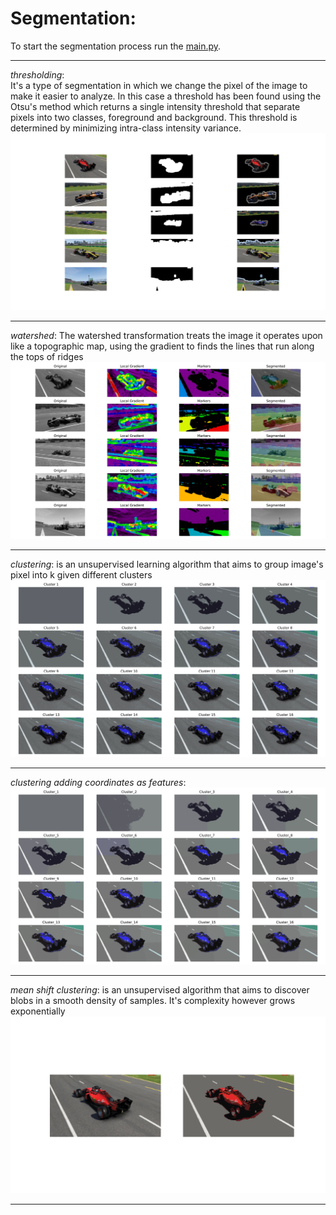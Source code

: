 # Segmentation:

To start the segmentation process run the [main.py](main.py).

-----

_thresholding_: <br>
It's a type of segmentation in which we change the pixel of the image to make it easier to analyze. In
this case a threshold has been found using the Otsu's method which returns a single intensity threshold
that separate pixels into two classes, foreground and background. This threshold is determined by minimizing intra-class
intensity variance. <br>
![thresholding](saved/plot/thresholding_segmentation.svg)

-----

_watershed_: The watershed transformation treats the image it operates upon like a topographic map, using the gradient
to finds the lines that run along the tops of ridges <br> ![watershed](saved/plot/watershed_segmentation.svg)

-----

_clustering_: is an unsupervised learning algorithm that aims to group image's pixel into k given different
clusters <br> ![clustering](saved/plot/clustering.svg)

-----

_clustering adding coordinates as features_:<br> ![clustering](saved/plot/clustering_coords.svg)

-----

_mean shift clustering_: is an unsupervised algorithm that aims to discover blobs in a smooth density of
samples. It's complexity however grows exponentially <br> ![mean shift](saved/plot/mean_shift_segmentation.svg)

-----
